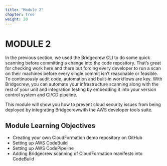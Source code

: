```yaml
---
title: "Module 2"
chapter: true
weight: 20
---
```


# MODULE 2

In the previous section, we used the Bridgecrew CLI to do some quick scanning before committing a change into the code repository. That’s great for checking work here and there but  forcing every developer to run a scan on their machines before every single commit isn’t reasonable or feasible. To continuously audit code, automation and built-in workflows are key. With Bridgecrew, you can automate your infrastructure scanning along with the rest of your unit and integration testing by embedding it into your version control system and CI/CD pipeline.

This module will show you how to prevent cloud security issues from being deployed   by integrating Bridgecrewwith the AWS developer tools suite. 

## Module Learning Objectives
- Creating your own CloudFormation demo repository on GitHub
- Setting up AWS CodeBuild
- Setting up AWS CodePipeline
- Adding Bridgecrew scanning of CloudFormation manifests into CodeBuild